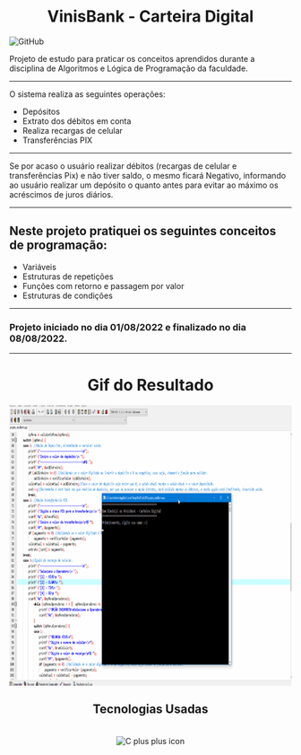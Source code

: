 <h1 align="center">VinisBank - Carteira Digital </h1>

![GitHub](https://img.shields.io/github/license/viniciuslemos93/VinisBank-Carteira-Digital)

Projeto de estudo para praticar os conceitos aprendidos durante a disciplina de Algoritmos e Lógica de Programação da faculdade.
<hr>

O sistema realiza as seguintes operações:
- Depósitos
- Extrato dos débitos em conta
- Realiza recargas de celular
- Transferências PIX
<hr>
Se por acaso o usuário realizar débitos (recargas de celular e transferências Pix) e não tiver saldo, o mesmo ficará Negativo, informando ao usuário realizar um depósito o quanto antes para evitar ao máximo os acréscimos de juros diários.
<hr>
<h2> Neste projeto pratiquei os seguintes conceitos de programação: </h2>

- Variáveis
- Estruturas de repetições
- Funções com retorno e passagem por valor
- Estruturas de condições

<hr>
<h3> Projeto iniciado no dia 01/08/2022 e finalizado no dia 08/08/2022. </h3>
<hr>

<h1 align="center">Gif do Resultado</h1>
<div align="center">
<img align="center" alt="Gif do funcionamento do sistema" height="500" width="800" src="Gif-Execucao-Sistema.gif">
</div>
<h2 align="center">Tecnologias Usadas</h2>

<div align="center">
     <div style="display: inline_block margin-left:auto margin-rigth:auto"><br>
        <img align="center" alt="C plus plus icon" height="50" width="50" src="https://cdn.jsdelivr.net/gh/devicons/devicon/icons/cplusplus/cplusplus-line.svg">
    </div>
</div>
